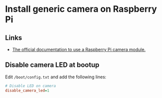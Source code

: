 # Install generic camera on Raspberry Pi

## Links

- [The official documentation to use a Raspberry Pi camera module.](https://www.raspberrypi.com/documentation/accessories/camera.html)

## Disable camera LED at bootup

Edit `/boot/config.txt` and add the following lines:

```ini
# Disable LED on camera
disable_camera_led=1
```
